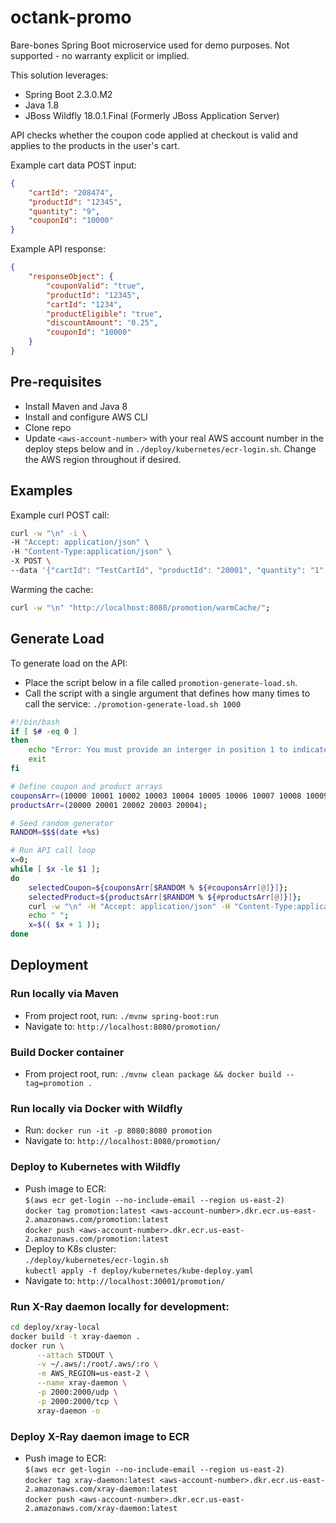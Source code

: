 # octank-promo

Bare-bones Spring Boot microservice used for demo purposes. Not supported - no warranty explicit or implied.

This solution leverages:
- Spring Boot 2.3.0.M2
- Java 1.8
- JBoss Wildfly 18.0.1.Final (Formerly JBoss Application Server)

API checks whether the coupon code applied at checkout is valid and applies to the products in the user's cart.

Example cart data POST input:
```json
{
    "cartId": "208474",
    "productId": "12345",
    "quantity": "9",
    "couponId": "10000"
}
```

Example API response:
```json
{
    "responseObject": {
        "couponValid": "true",
        "productId": "12345",
        "cartId": "1234",
        "productEligible": "true",
        "discountAmount": "0.25",
        "couponId": "10000"
    }
}
```

## Pre-requisites
- Install Maven and Java 8
- Install and configure AWS CLI 
- Clone repo
- Update `<aws-account-number>` with your real AWS account number in the deploy steps below and in `./deploy/kubernetes/ecr-login.sh`. Change the AWS region throughout if desired.

## Examples

Example curl POST call:
```bash
curl -w "\n" -i \
-H "Accept: application/json" \
-H "Content-Type:application/json" \
-X POST \
--data '{"cartId": "TestCartId", "productId": "20001", "quantity": "1", "couponId": "10001"}' "http://promo:8080/promotion/"
```

Warming the cache:
```bash
curl -w "\n" "http://localhost:8080/promotion/warmCache/";
```

## Generate Load
To generate load on the API:
- Place the script below in a file called `promotion-generate-load.sh`.
- Call the script with a single argument that defines how many times to call the service: `./promotion-generate-load.sh 1000`

```bash
#!/bin/bash
if [ $# -eq 0 ]
then
    echo "Error: You must provide an interger in position 1 to indicate the number of calls the script should make to the promotion service."
    exit
fi

# Define coupon and product arrays
couponsArr=(10000 10001 10002 10003 10004 10005 10006 10007 10008 10009);
productsArr=(20000 20001 20002 20003 20004);

# Seed random generator
RANDOM=$$$(date +%s)

# Run API call loop
x=0;
while [ $x -le $1 ];
do
    selectedCoupon=${couponsArr[$RANDOM % ${#couponsArr[@]}]};
    selectedProduct=${productsArr[$RANDOM % ${#productsArr[@]}]};
    curl -w "\n" -H "Accept: application/json" -H "Content-Type:application/json" -X POST --data '{"cartId": "TestUserCart", "productId": "'$selectedProduct'", "quantity": "1", "couponId": "'$selectedCoupon'"}' "http://localhost:8080/promotion/" &
    echo " ";
    x=$(( $x + 1 ));
done
```

## Deployment

### Run locally via Maven
- From project root, run: `./mvnw spring-boot:run`
- Navigate to: `http://localhost:8080/promotion/`

### Build Docker container 
- From project root, run: `./mvnw clean package && docker build --tag=promotion .`

### Run locally via Docker with Wildfly
- Run: `docker run -it -p 8080:8080 promotion`  
- Navigate to: `http://localhost:8080/promotion/`

### Deploy to Kubernetes with Wildfly
- Push image to ECR:  
`$(aws ecr get-login --no-include-email --region us-east-2)`  
`docker tag promotion:latest <aws-account-number>.dkr.ecr.us-east-2.amazonaws.com/promotion:latest`  
`docker push <aws-account-number>.dkr.ecr.us-east-2.amazonaws.com/promotion:latest` 
- Deploy to K8s cluster:  
`./deploy/kubernetes/ecr-login.sh`   
`kubectl apply -f deploy/kubernetes/kube-deploy.yaml`
- Navigate to: `http://localhost:30001/promotion/`

### Run X-Ray daemon locally for development:
```bash
cd deploy/xray-local
docker build -t xray-daemon .
docker run \
      --attach STDOUT \
      -v ~/.aws/:/root/.aws/:ro \
      -e AWS_REGION=us-east-2 \
      --name xray-daemon \
      -p 2000:2000/udp \
      -p 2000:2000/tcp \
      xray-daemon -o
```

### Deploy X-Ray daemon image to ECR
- Push image to ECR:  
`$(aws ecr get-login --no-include-email --region us-east-2)`  
`docker tag xray-daemon:latest <aws-account-number>.dkr.ecr.us-east-2.amazonaws.com/xray-daemon:latest`  
`docker push <aws-account-number>.dkr.ecr.us-east-2.amazonaws.com/xray-daemon:latest` 